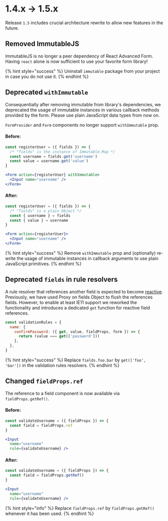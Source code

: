 # 1.4.x → 1.5.x

Release `1.5` includes crucial architecture rewrite to allow new features in the future.

## Removed ImmutableJS

ImmutableJS is no longer a peer dependency of React Advanced Form. Having `react` alone is now sufficient to use your favorite form library!

{% hint style="success" %}
Uninstall `immutable` package from your project in case you do not use it.
{% endhint %}

## Deprecated `withImmutable`

Consequentially after removing immutable from library's dependencies, we deprecated the usage of immutable instances in various callback methods provided by the form. Please use plain JavaScript data types from now on.

`FormProvider` and `Form` components no longer support `withImmutable` prop.

#### Before:

```jsx
const registerUser = ({ fields }) => {
  /* "fields" is the instance of Immutable.Map */
  const username = fields.get('username')
  const value = username.get('value')
}

<Form action={registerUser} withImmutable>
  <Input name="username" />
</Form>
```

#### After:

```jsx
const registerUser = ({ fields }) => {
  /* "fields" is a plain Object */
  const { username } = fields
  const { value } = username
}

<Form action={registerUser}>
  <Input name="username" />
</Form>
```

{% hint style="success" %}
Remove `withImmutable` prop and \(optionally\) re-write the usage of immutable instances in callback arguments to use plain JavaScript primitives.
{% endhint %}

## Deprecated `fields` in rule resolvers

A rule resolver that references another field is expected to become [reactive](../../architecture/reactive-props.md#reactive-validation-rules). Previously, we have used Proxy on fields Object to flush the references fields. However, to enable at least IE11 support we reworked the functionality and introduces a dedicated `get` function for reactive field references.

```jsx
const validationRules = {
  name: {
    confirmPassword: ({ get, value, fieldProps, form }) => {
      return (value === get(['password']))
    },
  },
}
```

{% hint style="success" %}
Replace `fields.foo.bar` by `get(['foo', 'bar'])` in the validation rules resolvers.
{% endhint %}

## Changed `fieldProps.ref`

The reference to a field component is now available via `fieldProps.getRef()`.

#### Before:

```jsx
const validateUsername = ({ fieldProps }) => {
  const field = fieldProps.ref
}

<Input
  name="username"
  rule={validateUsername} />
```

#### After:

```jsx
const validateUsername = ({ fieldProps }) => {
  const field = fieldProps.getRef()
}

<Input
  name="username"
  rule={validateUsername} />
```

{% hint style="info" %}
Replace `fieldProps.ref` by `fieldProps.getRef()` whenever it has been used.
{% endhint %}



